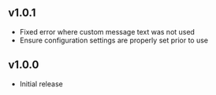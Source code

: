 ## v1.0.1
  - Fixed error where custom message text was not used
  - Ensure configuration settings are properly set prior to use

## v1.0.0
  - Initial release
